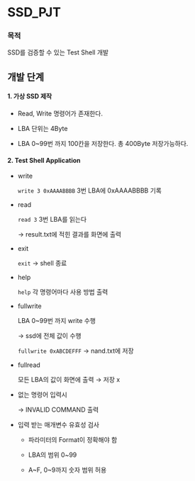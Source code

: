 # SSD_PJT

### 목적

<p> SSD를 검증할 수 있는 Test Shell 개발 </p>
    

## 개발 단계

    
#### 1. 가상 SSD 제작

- <p>Read, Write 명령어가 존재한다.</p>

- <p>LBA 단위는 4Byte</p>

- <p>LBA 0~99번 까지 100칸을 저장한다. 총 400Byte 저장가능하다.</p>

#### 2. Test Shell Application

- write
    
    `write 3 0xAAAABBBB` 3번 LBA에 0xAAAABBBB 기록
    
- read
    
    `read 3` 3번 LBA를 읽는다
    
    → result.txt에 적힌 결과를 화면에 출력
    
- exit
    
    `exit` → shell 종료
    
- help
    
    `help` 각 명령어마다 사용 방법 출력
    
- fullwrite
    
    LBA 0~99번 까지 write 수행
    
    → ssd에 전체 값이 수행
    
    `fullwrite 0xABCDEFFF` → nand.txt에 저장
    
- fullread
    
    모든 LBA의 값이 화면에 출력 → 저장 x
    
- 없는 명령어 입력시
    
    → INVALID COMMAND 출력
    
- 입력 받는 매개변수 유효성 검사

    - 파라미터의 Format이 정확해야 함
    
    - LBA의 범위 0~99
    
    - <p>A~F, 0~9까지 숫자 범위 허용</p>

